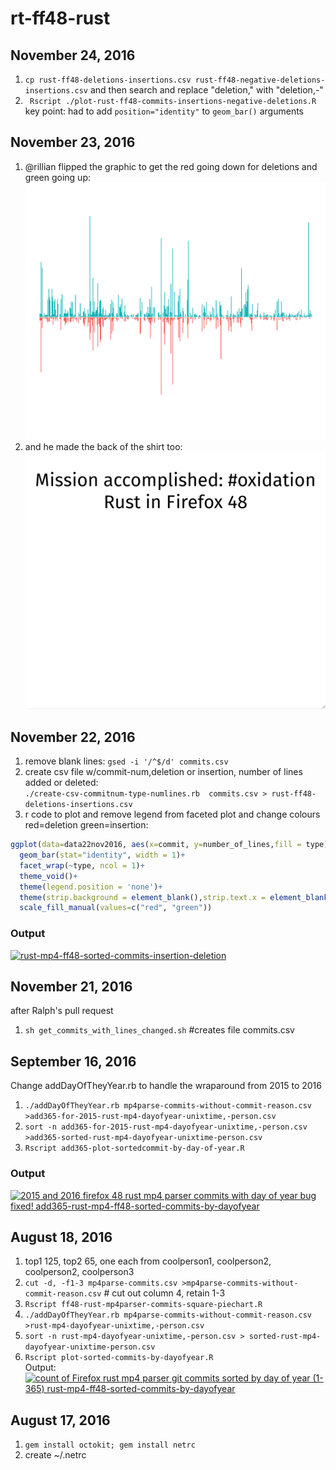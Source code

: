 # rt-ff48-rust

## November 24, 2016

1. ```cp rust-ff48-deletions-insertions.csv rust-ff48-negative-deletions-insertions.csv``` and then search and replace "deletion," with "deletion,-"
1. ``` Rscript ./plot-rust-ff48-commits-insertions-negative-deletions.R``` key point: had to add ```position="identity"``` to ```geom_bar()``` arguments

## November 23, 2016

1. @rillian flipped the graphic to get the red going down for deletions and green going up:<br />  ![](https://github.com/rtanglao/rt-ff48-rust/blob/master/front-rust-shirt_20161123a.png)
1. and he made the back of the shirt too:<br /> ![](https://github.com/rtanglao/rt-ff48-rust/blob/master/rust-shirt-back_20161123a.png)
## November 22, 2016

1. remove blank lines: ```gsed -i '/^$/d' commits.csv```
1. create csv file w/commit-num,deletion or insertion, number of lines added or deleted:<br />```./create-csv-commitnum-type-numlines.rb  commits.csv > rust-ff48-deletions-insertions.csv```
1. r code to plot and remove legend from faceted plot and change colours red=deletion green=insertion:
```R
ggplot(data=data22nov2016, aes(x=commit, y=number_of_lines,fill = type))+
  geom_bar(stat="identity", width = 1)+
  facet_wrap(~type, ncol = 1)+ 
  theme_void()+ 
  theme(legend.position = 'none')+
  theme(strip.background = element_blank(),strip.text.x = element_blank())+
  scale_fill_manual(values=c("red", "green"))
```

### Output

<a data-flickr-embed="true"  href="https://www.flickr.com/photos/roland/30822766050/in/dateposted-ff/" title="rust-mp4-ff48-sorted-commits-insertion-deletion"><img src="https://c3.staticflickr.com/6/5666/30822766050_cbe361868f_n.jpg" width="320" height="274" alt="rust-mp4-ff48-sorted-commits-insertion-deletion"></a><script async src="//embedr.flickr.com/assets/client-code.js" charset="utf-8"></script>

## November 21, 2016
after Ralph's pull request 

1. ```sh get_commits_with_lines_changed.sh``` #creates file commits.csv

## September 16, 2016
Change addDayOfTheyYear.rb  to handle the wraparound from 2015 to 2016

1. ```./addDayOfTheyYear.rb mp4parse-commits-without-commit-reason.csv >add365-for-2015-rust-mp4-dayofyear-unixtime,-person.csv```
1. ```sort -n add365-for-2015-rust-mp4-dayofyear-unixtime,-person.csv >add365-sorted-rust-mp4-dayofyear-unixtime-person.csv```
1. ```Rscript add365-plot-sortedcommit-by-day-of-year.R```

### Output

<a data-flickr-embed="true"  href="https://www.flickr.com/photos/roland/29645684091/in/dateposted-ff/" title="2015 and 2016 firefox 48 rust mp4 parser commits with day of year bug fixed! add365-rust-mp4-ff48-sorted-commits-by-dayofyear"><img src="https://c4.staticflickr.com/9/8080/29645684091_eb252c01bb_n.jpg" width="320" height="320" alt="2015 and 2016 firefox 48 rust mp4 parser commits with day of year bug fixed! add365-rust-mp4-ff48-sorted-commits-by-dayofyear"></a><script async src="//embedr.flickr.com/assets/client-code.js" charset="utf-8"></script>

## August 18, 2016
1. top1 125, top2 65, one each from coolperson1, coolperson2, coolperson2, coolperson3
1. ```cut -d, -f1-3 mp4parse-commits.csv >mp4parse-commits-without-commit-reason.csv``` # cut out column 4, retain 1-3
1. ```Rscript ff48-rust-mp4parser-commits-square-piechart.R```
1. ```./addDayOfTheyYear.rb mp4parse-commits-without-commit-reason.csv >rust-mp4-dayofyear-unixtime,-person.csv```
1. ```sort -n rust-mp4-dayofyear-unixtime,-person.csv > sorted-rust-mp4-dayofyear-unixtime-person.csv```
1. ```Rscript plot-sorted-commits-by-dayofyear.R```
<br />Output:<br />
<a data-flickr-embed="true"  href="https://www.flickr.com/photos/roland/29080751065/in/dateposted-ff/" title="count of Firefox rust mp4 parser git commits sorted by day of year (1-365) rust-mp4-ff48-sorted-commits-by-dayofyear"><img src="https://c2.staticflickr.com/9/8210/29080751065_e115217ae1.jpg" width="500" height="500" alt="count of Firefox rust mp4 parser git commits sorted by day of year (1-365) rust-mp4-ff48-sorted-commits-by-dayofyear"></a><script async src="//embedr.flickr.com/assets/client-code.js" charset="utf-8"></script>


## August 17, 2016
1. ```gem install octokit; gem install netrc```
1. create ~/.netrc
